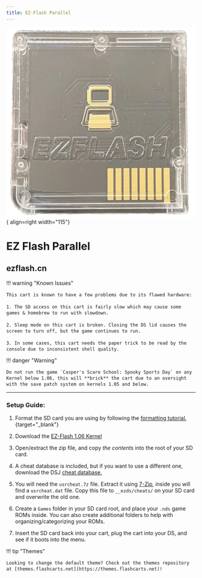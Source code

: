 ```yaml
---
title: EZ-Flash Parallel
---
```


![ezflash.cn](../images/ez_flash_parallel.png){ align=right width="115"}
# EZ Flash Parallel
## ezflash.cn

!!! warning "Known Issues"

    This cart is known to have a few problems due to its flawed hardware:
    
    1. The SD access on this cart is fairly slow which may cause some games & homebrew to run with slowdown.
    
    2. Sleep mode on this cart is broken. Closing the DS lid causes the screen to turn off, but the game continues to run.

    3. In some cases, this cart needs the paper trick to be read by the console due to inconsistent shell quality.

!!! danger "Warning"

    Do not run the game `Casper's Scare School: Spooky Sports Day` on any Kernel below 1.06, this will **brick** the cart due to an oversight with the save patch system on kernels 1.05 and below.

---

### Setup Guide:

1. Format the SD card you are using by following the [formatting tutorial.](../tutorials/formatting.md){target="_blank"}

1. Download the [EZ-Flash 1.06 Kernel](https://www.ezflash.cn/zip/ezpkernelen20240425.zip)

1. Open/extract the zip file, and copy *the contents* into the root of your SD card.

1. A cheat database is included, but if you want to use a different one, download the DSJ [cheat database.](https://github.com/DeadSkullzJr/NDS-i-Cheat-Databases/releases/latest)

1. You will need the `usrcheat.7z` file. Extract it using [7-Zip](https://www.7-zip.org/), inside you will find a `usrcheat.dat` file. Copy this file to `__ezds/cheats/` on your SD card and overwrite the old one.

1. Create a `Games` folder in your SD card root, and place your `.nds` game ROMs inside. You can also create additional folders to help with organizing/categorizing your ROMs.

1. Insert the SD card back into your cart, plug the cart into your DS, and see if it boots into the menu.

!!! tip "Themes"

    Looking to change the default theme? Check out the themes repository at [themes.flashcarts.net](https://themes.flashcarts.net)!